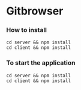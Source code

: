 # Gitbrowser

### How to install

```
cd server && npm install
cd client && npm install
```

### To start the application
```
cd server && npm install
cd client && npm install
```
